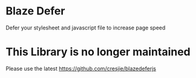 Blaze Defer
===================

Defer your stylesheet and javascript file to increase page speed

This Library is no longer maintained
======

Please use the latest <https://github.com/cresjie/blazedeferjs>

